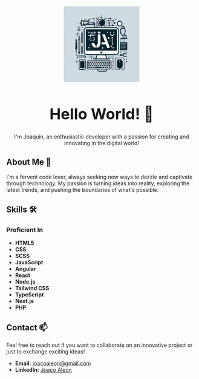 <div align="center">
   <img src="/_1bb3f97d-db41-428d-ac43-a4440c14921a.jpg" width="200" alt="Joaquin's Profile Picture" />
   <h1 style="font-size: 2.5rem;">Hello World! 👋</h1>
   <p>I'm Joaquin, an enthusiastic developer with a passion for creating and innovating in the digital world!</p>
</div>

## About Me 🚀
I'm a fervent code lover, always seeking new ways to dazzle and captivate through technology. My passion is turning ideas into reality, exploring the latest trends, and pushing the boundaries of what's possible.

## Skills 🛠️

### Proficient In
- **HTML5**
- **CSS**
- **SCSS**
- **JavaScript**
- **Angular**
- **React**
- **Node.js**
- **Tailwind CSS**
- **TypeScript**
- **Next.js**
- **PHP**

## Contact 📫
Feel free to reach out if you want to collaborate on an innovative project or just to exchange exciting ideas!

- **Email:** [joacoaleon@gmail.com](mailto:joacoaleon@gmail.com)
- **LinkedIn:** [Joaco Aleon](https://www.linkedin.com/in/joaquin-andres-aleon/)
